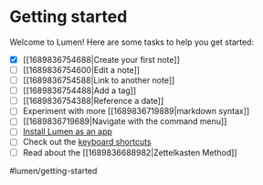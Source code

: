# Getting started

Welcome to Lumen! Here are some tasks to help you get started:


- [x] [[1689836754688|Create your first note]]
- [ ] [[1689836754600|Edit a note]]
- [ ] [[1689836754588|Link to another note]]
- [ ] [[1689836754488|Add a tag]]
- [ ] [[1689836754388|Reference a date]]
- [ ] Experiment with more [[1689836719889|markdown syntax]]
- [ ] [[1689836719689|Navigate with the command menu]]
- [ ] [Install Lumen as an app](https://www.cdc.gov/niosh/mining/content/hearingloss/installPWA.html)
- [ ] Check out the [keyboard shortcuts](https://uselumen.com/keyboard-shortcuts)
- [ ] Read about the [[1689836688982|Zettelkasten Method]]

#lumen/getting-started

